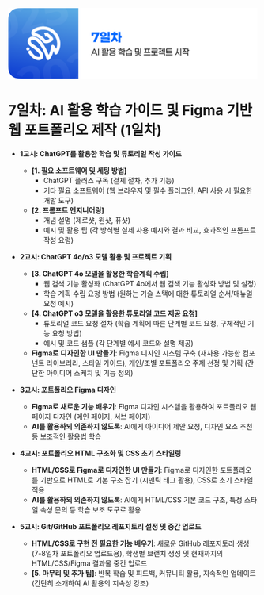 <img src="./header.png" />

# 7일차: AI 활용 학습 가이드 및 Figma 기반 웹 포트폴리오 제작 (1일차)

- **1교시: ChatGPT를 활용한 학습 및 튜토리얼 작성 가이드**

  - **[1. 필요 소프트웨어 및 세팅 방법]**
    - ChatGPT 플러스 구독 (결제 절차, 추가 기능)
    - 기타 필요 소프트웨어 (웹 브라우저 및 필수 플러그인, API 사용 시 필요한 개발 도구)
  - **[2. 프롬프트 엔지니어링]**
    - 개념 설명 (제로샷, 원샷, 퓨샷)
    - 예시 및 활용 팁 (각 방식별 실제 사용 예시와 결과 비교, 효과적인 프롬프트 작성 요령)

- **2교시: ChatGPT 4o/o3 모델 활용 및 프로젝트 기획**

  - **[3. ChatGPT 4o 모델을 활용한 학습계획 수립]**
    - 웹 검색 기능 활성화 (ChatGPT 4o에서 웹 검색 기능 활성화 방법 및 설정)
    - 학습 계획 수립 요청 방법 (원하는 기술 스택에 대한 튜토리얼 순서/매뉴얼 요청 예시)
  - **[4. ChatGPT o3 모델을 활용한 튜토리얼 코드 제공 요청]**
    - 튜토리얼 코드 요청 절차 (학습 계획에 따른 단계별 코드 요청, 구체적인 기능 요청 방법)
    - 예시 및 코드 샘플 (각 단계별 예시 코드와 설명 제공)
  - **Figma로 디자인한 UI 만들기**: Figma 디자인 시스템 구축 (재사용 가능한 컴포넌트 라이브러리, 스타일 가이드), 개인/조별 포트폴리오 주제 선정 및 기획 (간단한 아이디어 스케치 및 기능 정의)

- **3교시: 포트폴리오 Figma 디자인**

  - **Figma로 새로운 기능 배우기**: Figma 디자인 시스템을 활용하여 포트폴리오 웹 페이지 디자인 (메인 페이지, 서브 페이지)
  - **AI를 활용하되 의존하지 않도록**: AI에게 아이디어 제안 요청, 디자인 요소 추천 등 보조적인 활용법 학습

- **4교시: 포트폴리오 HTML 구조화 및 CSS 초기 스타일링**

  - **HTML/CSS로 Figma로 디자인한 UI 만들기**: Figma로 디자인한 포트폴리오를 기반으로 HTML로 기본 구조 잡기 (시맨틱 태그 활용), CSS로 초기 스타일 적용
  - **AI를 활용하되 의존하지 않도록**: AI에게 HTML/CSS 기본 코드 구조, 특정 스타일 속성 문의 등 학습 보조 도구로 활용

- **5교시: Git/GitHub 포트폴리오 레포지토리 설정 및 중간 업로드**

  - **HTML/CSS로 구현 전 필요한 기능 배우기**: 새로운 GitHub 레포지토리 생성 (7-8일차 포트폴리오 업로드용), 학생별 브랜치 생성 및 현재까지의 HTML/CSS/Figma 결과물 중간 업로드
  - **[5. 마무리 및 추가 팁]**: 반복 학습 및 피드백, 커뮤니티 활용, 지속적인 업데이트 (간단히 소개하여 AI 활용의 지속성 강조)
